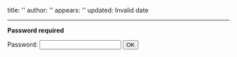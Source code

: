 title: ''
author: ''
appears: ''
updated: Invalid date

---

**Password required**

<form name="authform" action="/pmwiki.php/Teaching/CPSC481W2014Calendar" method="post">

Password: <input type="password" name="authpw" class="inputbox">
<input type="submit" value="OK" class="inputbutton">

</form>
<script language="javascript" type="text/javascript"><!--
    try { document.authform.authid.focus(); }
    catch(e) { document.authform.authpw.focus(); } //--></script>
